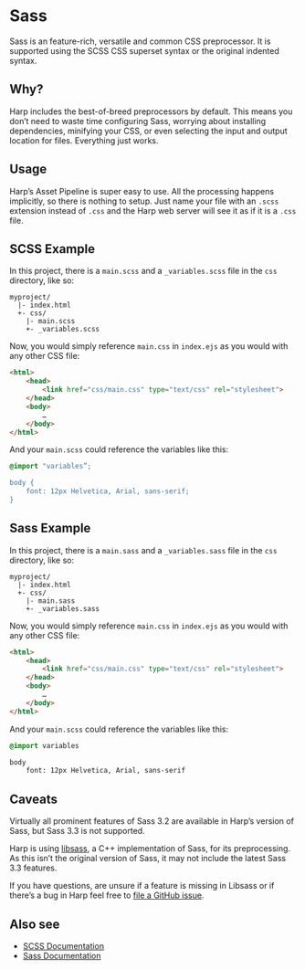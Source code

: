 # Sass

Sass is an feature-rich, versatile and common CSS preprocessor. It is supported using the SCSS CSS superset syntax or the original indented syntax.

## Why?

Harp includes the best-of-breed preprocessors by default. This means you don’t need to waste time configuring Sass, worrying about installing dependencies, minifying your CSS, or even selecting the input and output location for files. Everything just works.

## Usage

Harp’s Asset Pipeline is super easy to use. All the processing happens implicitly, so there is nothing to setup. Just name your file with an `.scss` extension instead of `.css` and the Harp web server will see it as if it is a `.css` file.

## SCSS Example

In this project, there is a `main.scss` and a `_variables.scss` file in the `css` directory, like so:

```
myproject/
  |- index.html
  +- css/
    |- main.scss     
    +- _variables.scss
```

Now, you would simply reference `main.css` in `index.ejs` as you would with any other CSS file:

```html
<html>
	<head>
		<link href="css/main.css" type="text/css" rel="stylesheet">
	</head>
	<body>
		…
	</body>
</html>	
```

And your `main.scss` could reference the variables like this:

```scss
@import "variables”;

body {
	font: 12px Helvetica, Arial, sans-serif;
}
```

## Sass Example

In this project, there is a `main.sass` and a `_variables.sass` file in the `css` directory, like so:

```
myproject/
  |- index.html
  +- css/
    |- main.sass     
    +- _variables.sass
```

Now, you would simply reference `main.css` in `index.ejs` as you would with any other CSS file:

```html
<html>
	<head>
		<link href="css/main.css" type="text/css" rel="stylesheet">
	</head>
	<body>
		…
	</body>
</html>	
```

And your `main.scss` could reference the variables like this:

```scss
@import variables

body
	font: 12px Helvetica, Arial, sans-serif
```

<h2 id="libsass">Caveats</h2>

Virtually all prominent features of Sass 3.2 are available in Harp’s version of Sass, but Sass 3.3 is not supported.

Harp is using <a href="http://libsass.org/">libsass</a>, a C++ implementation of Sass, for its preprocessing. As this isn’t the original version of Sass, it may not include the latest Sass 3.3 features.

If you have questions, are unsure if a feature is missing in Libsass or if there’s a bug in Harp feel free to <a href="https://github.com/sintaxi/harp/issues">file a GitHub issue</a>.

## Also see

* [SCSS Documentation](http://sass-lang.com/documentation/) 
* [Sass Documentation](http://sass-lang.com/documentation/file.INDENTED_SYNTAX.html#_import)